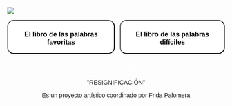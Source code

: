 <html>
<head>
 <title>
  R E S I G N I F I C A C I Ó N
 </title>
<img src="Resignificacion titulo.jpg"/> <center>

<style>
.Contenedor {
Display: flex;
Justify-content:center;
}
.btn-1 {background-color:white;
margin-left:0px;
Border-radius:15px;
Cursor:pointer;

}

.btn-2 {background-color:white;
margin-left:0px;
Border-radius:15px;
Cursor:pointer;
}

.btn-s {background-color:white;
margin-left:0px;
Border:0px;
}

.btn-1:hover{background-color:grey;}
.btn-2:hover{background-color:grey;}


.Separacion {

.btn-3
background-color:white;
Flex-direction: column;
}


</style>

<div class="contenedor">

<Button class=btn-1><h3><a href="el libro de las palabras favoritas.html" style="Font-family:Helvetica">
<center>El libro de las palabras favoritas</a></h3></Button>

<Button  class=btn-s> </button>

<Button class=btn-2><h3><a href="El libro de las palabras dificiles.html">
El libro de las palabras difíciles</a></h3></Button>


<style>
A {
Color:black;
text-decoration:none;
Font-family:Helvetica;
Text-align:center;

}
</style>


</head>


</div class="contenedor">

<div class="separacion">

<z> AAAHH </z>
<z>  AAAHH </z>


<style>
z{
Color:white;
text-decoration:none;
Font-family:Helvetica;
Text-align:center;

}
</style>



</div class="separacion">

<p> "RESIGNIFICACIÓN" </p>
<p> Es un proyecto artístico coordinado por Frida Palomera </p>

<style>
P{
Font-family:helvetica;}

</hr>
